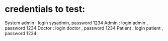<h1>credentials to test:</h1>

System admin : login sysadmin, password 1234
Admin        : login admin   , password 1234
Doctor       : login doctor  , password 1234
Patient      : login patient , password 1234